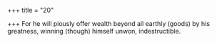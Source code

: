 +++
title = "20"

+++
For he will piously offer wealth beyond all earthly (goods) by his  greatness,
winning (though) himself unwon, indestructible.
